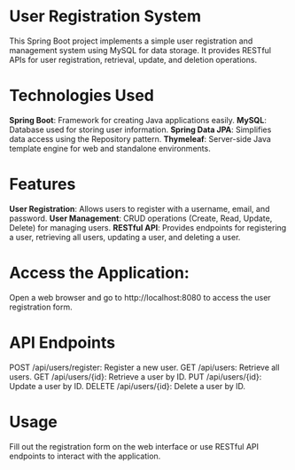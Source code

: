 # User Registration System
  This Spring Boot project implements a simple user registration and management system using MySQL for data storage. It provides RESTful       APIs for user registration, retrieval, update, and deletion operations.

# Technologies Used
**Spring Boot**: Framework for creating Java applications easily.
**MySQL**: Database used for storing user information.
**Spring Data JPA**: Simplifies data access using the Repository pattern.
**Thymeleaf**: Server-side Java template engine for web and standalone environments.
# Features
**User Registration**: Allows users to register with a username, email, and password.
**User Management**: CRUD operations (Create, Read, Update, Delete) for managing users.
**RESTful API**: Provides endpoints for registering a user, retrieving all users, updating a user, and deleting a user.

# Access the Application:
  Open a web browser and go to http://localhost:8080 to access the user registration form.
  
  # API Endpoints
  POST /api/users/register: Register a new user.
  GET /api/users: Retrieve all users.
  GET /api/users/{id}: Retrieve a user by ID.
  PUT /api/users/{id}: Update a user by ID.
  DELETE /api/users/{id}: Delete a user by ID.

# Usage
  Fill out the registration form on the web interface or use RESTful API endpoints to interact with the application.
